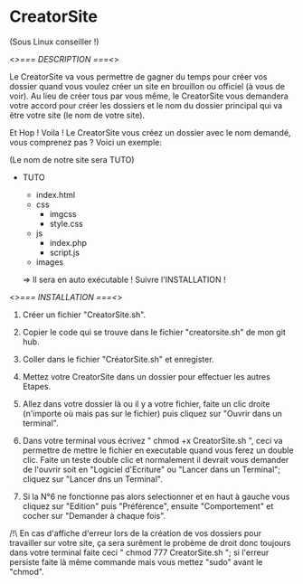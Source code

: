 # CreatorSite

(Sous Linux conseiller !)

<*>=== DESCRIPTION ===<*>


Le CreatorSite va vous permettre de gagner du temps pour créer vos dossier quand vous voulez créer un site en brouillon ou officiel (à vous de voir). Au lieu de créer tous par vous même, le CreatorSite vous demandera votre accord pour créer les dossiers et le nom du dossier principal qui va être votre site (le nom de votre site). 


Et Hop ! Voila ! Le CreatorSite vous créez un dossier avec le nom demandé, vous comprenez pas ? Voici un exemple:

(Le nom de notre site sera TUTO)

- TUTO
  - index.html
  - css
    - imgcss
    - style.css
  - js
    - index.php
    - script.js
  - images
  
  => Il sera en auto exécutable ! Suivre l'INSTALLATION !

<*>=== INSTALLATION ===<*>

1) Créer un fichier "CreatorSite.sh".

2) Copier le code qui se trouve dans le fichier "creatorsite.sh" de mon git hub.

3) Coller dans le fichier "CréatorSite.sh" et enregister.

4) Mettez votre CreatorSite dans un dossier pour effectuer les autres Etapes.

5) Allez dans votre dossier là ou il y a votre fichier, faite un clic droite (n'importe où mais pas sur le fichier) puis cliquez sur "Ouvrir dans un terminal".

6) Dans votre terminal vous écrivez " chmod +x CreatorSite.sh ", ceci va permettre de mettre le fichier en executable quand vous ferez un double clic. Faite un teste double clic et normalement il devrait vous demander de l'ouvrir soit en "Logiciel d'Ecriture" ou "Lancer dans un Terminal"; cliquez sur "Lancer dns un Terminal".

7) Si la N°6 ne fonctionne pas alors selectionner et en haut à gauche vous cliquez sur "Edition" puis "Préférence", ensuite "Comportement" et cocher sur "Demander à chaque fois".

/!\ En cas d'affiche d'erreur lors de la création de vos dossiers pour travailler sur votre site, ça sera surêment le probème de droit donc toujours dans votre terminal faite ceci " chmod 777 CreatorSite.sh "; si l'erreur persiste faite là même commande mais vous mettez "sudo" avant le "chmod".

